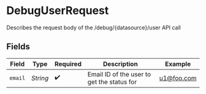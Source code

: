# DebugUserRequest

Describes the request body of the /debug/{datasource}/user API call


## Fields

| Field                                      | Type                                       | Required                                   | Description                                | Example                                    |
| ------------------------------------------ | ------------------------------------------ | ------------------------------------------ | ------------------------------------------ | ------------------------------------------ |
| `email`                                    | *String*                                   | :heavy_check_mark:                         | Email ID of the user to get the status for | u1@foo.com                                 |